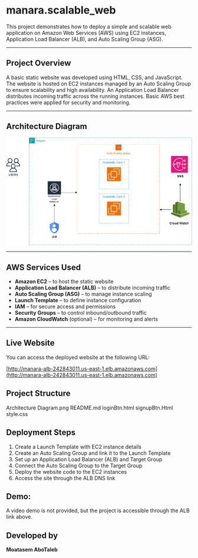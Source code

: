 # manara.scalable_web


This project demonstrates how to deploy a simple and scalable web application on Amazon Web Services (AWS) using EC2 instances, Application Load Balancer (ALB), and Auto Scaling Group (ASG).

---

## Project Overview

A basic static website was developed using HTML, CSS, and JavaScript. The website is hosted on EC2 instances managed by an Auto Scaling Group to ensure scalability and high availability. An Application Load Balancer distributes incoming traffic across the running instances. Basic AWS best practices were applied for security and monitoring.

---

##  Architecture Diagram

![Architecture](./Architecture%20Diagram.png)

---

##  AWS Services Used

- **Amazon EC2** – to host the static website
- **Application Load Balancer (ALB)** – to distribute incoming traffic
- **Auto Scaling Group (ASG)** – to manage instance scaling
- **Launch Template** – to define instance configuration
- **IAM** – for secure access and permissions
- **Security Groups** – to control inbound/outbound traffic
- **Amazon CloudWatch** (optional) – for monitoring and alerts

---

##  Live Website

You can access the deployed website at the following URL:

 [http://manara-alb-242843011.us-east-1.elb.amazonaws.com](http://manara-alb-242843011.us-east-1.elb.amazonaws.com)


##  Project Structure

Architecture Diagram.png
README.md
loginBtn.html
signupBtn.Html
style.css



##  Deployment Steps

1. Create a Launch Template with EC2 instance details
2. Create an Auto Scaling Group and link it to the Launch Template
3. Set up an Application Load Balancer (ALB) and Target Group
4. Connect the Auto Scaling Group to the Target Group
5. Deploy the website code to the EC2 instances
6. Access the site through the ALB DNS link



##  Demo:

A video demo is not provided, but the project is accessible through the ALB link above.


##  Developed by

**Moatasem AboTaleb**  
  

